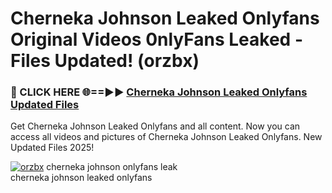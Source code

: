 # Cherneka Johnson Leaked Onlyfans Original Videos 0nlyFans Leaked - Files Updated! (orzbx)

<h3>🔴 CLICK HERE 🌐==►► <a href="https://best4dudes.click/HH4t6V" rel="nofollow">Cherneka Johnson Leaked Onlyfans Updated Files</a></h3>

Get Cherneka Johnson Leaked Onlyfans and all content. Now you can access all videos and pictures of Cherneka Johnson Leaked Onlyfans. New Updated Files 2025!

[![orzbx](https://github.com/user-attachments/assets/8c521d6e-e6e3-4a75-9320-d58ab9d79d5b)](https://best4dudes.click/HH4t6V)
cherneka johnson onlyfans leak<br>
cherneka johnson leaked onlyfans